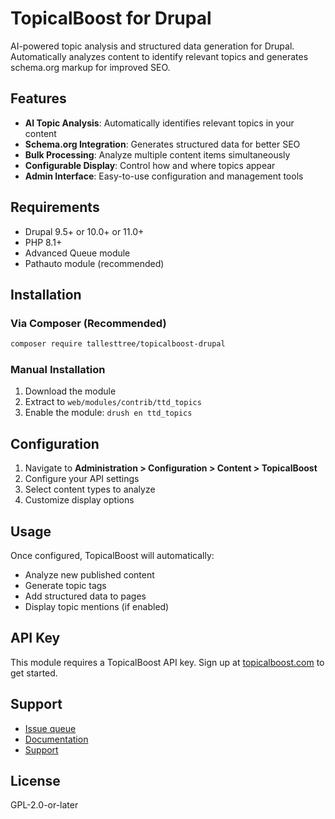 # TopicalBoost for Drupal

AI-powered topic analysis and structured data generation for Drupal. Automatically analyzes content to identify relevant topics and generates schema.org markup for improved SEO.

## Features

- **AI Topic Analysis**: Automatically identifies relevant topics in your content
- **Schema.org Integration**: Generates structured data for better SEO
- **Bulk Processing**: Analyze multiple content items simultaneously
- **Configurable Display**: Control how and where topics appear
- **Admin Interface**: Easy-to-use configuration and management tools

## Requirements

- Drupal 9.5+ or 10.0+ or 11.0+
- PHP 8.1+
- Advanced Queue module
- Pathauto module (recommended)

## Installation

### Via Composer (Recommended)

```bash
composer require tallesttree/topicalboost-drupal
```

### Manual Installation

1. Download the module
2. Extract to `web/modules/contrib/ttd_topics`
3. Enable the module: `drush en ttd_topics`

## Configuration

1. Navigate to **Administration > Configuration > Content > TopicalBoost**
2. Configure your API settings
3. Select content types to analyze
4. Customize display options

## Usage

Once configured, TopicalBoost will automatically:
- Analyze new published content
- Generate topic tags
- Add structured data to pages
- Display topic mentions (if enabled)

## API Key

This module requires a TopicalBoost API key. Sign up at [topicalboost.com](https://topicalboost.com) to get started.

## Support

- [Issue queue](https://github.com/TallestTreeDigital/topicalboost-drupal/issues)
- [Documentation](https://api.topicalboost.com/docs)
- [Support](mailto:hello@tallesttree.digital)

## License

GPL-2.0-or-later